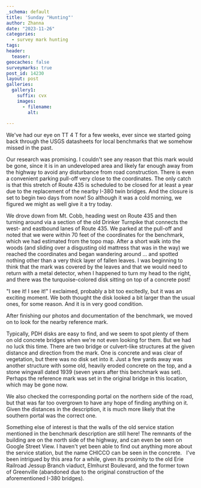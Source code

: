 ```yaml
---
_schema: default
title: 'Sunday "Hunting"'
author: Zhanna
date: "2023-11-26"
categories: 
  - survey mark hunting
tags:
header:
  teaser:
geocaches: false
surveymarks: true
post_id: 14230
layout: post
galleries:
  gallery1:
    suffix: cvx
    images:
      - filename: 
        alt:                       
    
---
```


We've had our eye on TT 4 T for a few weeks, ever since we started going back through the USGS datasheets for local benchmarks that we somehow missed in the past. 

Our research was promising. I couldn't see any reason that this mark would be gone, since it is in an undeveloped area and likely far enough away from the highway to avoid any disturbance from road construction. There is even a convenient parking pull-off very close to the coordinates. The only catch is that this stretch of Route 435 is scheduled to be closed for at least a year due to the replacement of the nearby I-380 twin bridges. And the closure is set to begin two days from now! So although it was a cold morning, we figured we might as well give it a try today.

We drove down from Mt. Cobb, heading west on Route 435 and then turning around via a section of the old Drinker Turnpike that connects the west- and eastbound lanes of Route 435. We parked at the pull-off and noted that we were within 70 feet of the coordinates for the benchmark, which we had estimated from the topo map. After a short walk into the woods (and sliding over a disgusting old mattress that was in the way) we reached the coordinates and began wandering around ... and spotted nothing other than a very thick layer of fallen leaves. I was beginning to think that the mark was covered by the leaves and that we would need to return with a metal detector, when I happened to turn my head to the right, and there was the turquoise-colored disk sitting on top of a concrete post! 

"I see it! I see it!" I exclaimed, probably a bit too excitedly, but it was an exciting moment. We both thought the disk looked a bit larger than the usual ones, for some reason. And it is in very good condition. 

After finishing our photos and documentation of the benchmark, we moved on to look for the nearby reference mark.

Typically, PDH disks are easy to find, and we seem to spot plenty of them on old concrete bridges when we're not even looking for them. But we had no luck this time. There are two bridge or culvert-like structures at the given distance and direction from the mark. One is concrete and was clear of vegetation, but there was no disk set into it. Just a few yards away was another structure with some old, heavily eroded concrete on the top, and a stone wingwall dated 1939 (seven years after this benchmark was set). Perhaps the reference mark was set in the original bridge in this location, which may be gone now. 

We also checked the corresponding portal on the northern side of the road, but that was far too overgrown to have any hope of finding anything on it. Given the distances in the description, it is much more likely that the southern portal was the correct one.

Something else of interest is that the walls of the old service station mentioned in the benchmark description are still here! The remnants of the building are on the north side of the highway, and can even be seen on Google Street View. I haven't yet been able to find out anything more about the service station, but the name CHICCO can be seen in the concrete. 
 
I've been intrigued by this area for a while, given its proximity to the old Erie Railroad Jessup Branch viaduct, Elmhurst Boulevard, and the former town of Greenville (abandoned due to the original construction of the aforementioned I-380 bridges).